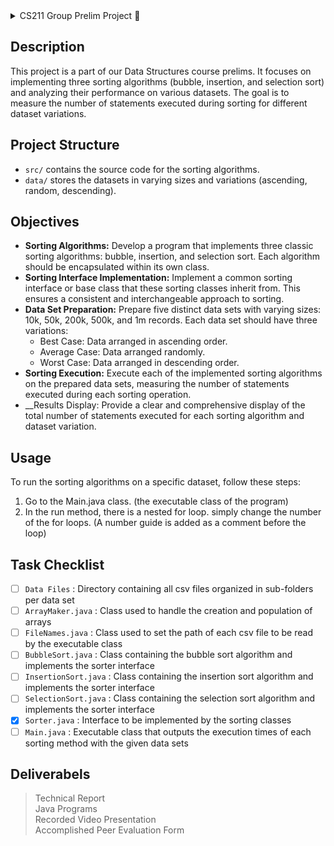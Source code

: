 <details>
  <summary>CS211 Group Prelim Project 📘 </summary>
  | Author: Leonhard Leung <br>
  | Course: CS211 <br>
  | Class Code: 9342
</details>

## Description
This project is a part of our Data Structures course prelims. It focuses on implementing three sorting algorithms (bubble, insertion, and selection sort) and analyzing their performance on various datasets. The goal is to measure the number of statements executed during sorting for different dataset variations.

## Project Structure
- `src/` contains the source code for the sorting algorithms.
- `data/` stores the datasets in varying sizes and variations (ascending, random, descending).

## Objectives
- __Sorting Algorithms:__ Develop a program that implements three classic sorting algorithms: bubble, insertion, and selection sort. Each algorithm should be encapsulated within its own class.
- __Sorting Interface Implementation:__ Implement a common sorting interface or base class that these sorting classes inherit from. This ensures a consistent and interchangeable approach to sorting.
- __Data Set Preparation:__ Prepare five distinct data sets with varying sizes: 10k, 50k, 200k, 500k, and 1m records. Each data set should have three variations:
  * Best Case: Data arranged in ascending order.
  * Average Case: Data arranged randomly.
  * Worst Case: Data arranged in descending order.
- __Sorting Execution:__ Execute each of the implemented sorting algorithms on the prepared data sets, measuring the number of statements executed during each sorting operation.
- __Results Display: Provide a clear and comprehensive display of the total number of statements executed for each sorting algorithm and dataset variation.

## Usage
To run the sorting algorithms on a specific dataset, follow these steps:
1. Go to the Main.java class. (the executable class of the program)
2. In the run method, there is a nested for loop. simply change the number of the for loops. (A number guide is added as a comment before the loop)

## Task Checklist
- [ ] `Data Files` : Directory containing all csv files organized in sub-folders per data set
- [ ] `ArrayMaker.java` : Class used to handle the creation and population of arrays
- [ ] `FileNames.java` : Class used to set the path of each csv file to be read by the executable class
- [ ] `BubbleSort.java` : Class containing the bubble sort algorithm and implements the sorter interface
- [ ] `InsertionSort.java` : Class containing the insertion sort algorithm and implements the sorter interface
- [ ] `SelectionSort.java` : Class containing the selection sort algorithm and implements the sorter interface
- [x] `Sorter.java` : Interface to be implemented by the sorting classes
- [ ] `Main.java` : Executable class that outputs the execution times of each sorting method with the given data sets

## Deliverabels
> Technical Report <br>
> Java Programs <br>
> Recorded Video Presentation <br>
> Accomplished Peer Evaluation Form

